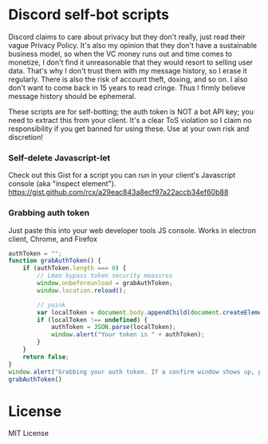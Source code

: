 # Discord self-bot scripts

Discord claims to care about privacy but they don't really, just read their vague Privacy Policy.
It's also my opinion that they don't have a sustainable business model, so when the VC money runs out and time comes to monetize, I don't find it unreasonable that they would resort to selling user data.
That's why I don't trust them with my message history, so I erase it regularly.
There is also the risk of account theft, doxing, and so on. I also don't want to come back in 15 years to read cringe.
Thus I firmly believe message history should be ephemeral.

These scripts are for self-botting; the auth token is NOT a bot API key; you need to extract this from your client.
It's a clear ToS violation so I claim no responsibility if you get banned for using these. Use at your own risk and discretion!

### Self-delete Javascript-let

Check out this Gist for a script you can run in your client's Javascript console (aka "inspect element").
https://gist.github.com/rcx/a29eac843a8ecf97a22accb34ef60b88

### Grabbing auth token

Just paste this into your web developer tools JS console. Works in electron client, Chrome, and Firefox

```javascript
authToken = "";
function grabAuthToken() {
    if (authToken.length === 0) {
        // Lmao bypass token security measures
        window.onbeforeunload = grabAuthToken;
        window.location.reload();

        // yoink
        var localToken = document.body.appendChild(document.createElement(`iframe`)).contentWindow.localStorage.token;
        if (localToken !== undefined) {
            authToken = JSON.parse(localToken);
            window.alert("Your token is " + authToken);
        }
    }
    return false;
}
window.alert("Grabbing your auth token. If a confirm window shows up, please click 'Cancel' in Chrome / 'Stay on Page' in Firefox.");
grabAuthToken()
```

# License

MIT License
